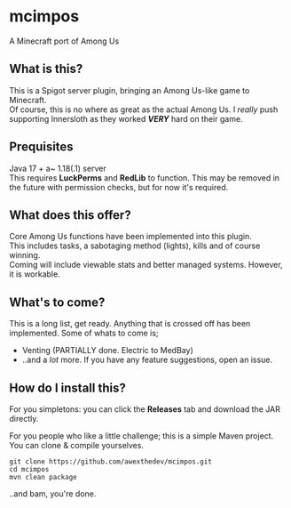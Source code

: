 # mcimpos
A Minecraft port of Among Us

## What is this?
This is a Spigot server plugin, bringing an Among Us-like game to Minecraft.  
Of course, this is no where as great as the actual Among Us. I *really* push supporting Innersloth as they worked _**VERY**_ hard on their game.

## Prequisites
Java 17 + a~ 1.18(.1) server  
This requires **LuckPerms** and **RedLib** to function. This may be removed in the future with permission checks, but for now it's required.  

## What does this offer?
Core Among Us functions have been implemented into this plugin.  
This includes tasks, a sabotaging method (lights), kills and of course winning.  
Coming will include viewable stats and better managed systems. However, it is workable.

## What's to come?
This is a long list, get ready. Anything that is crossed off has been implemented.
Some of whats to come is;
- Venting (PARTIALLY done. Electric to MedBay)
- ..and a *lot* more. If you have any feature suggestions, open an issue.

## How do I install this?
For you simpletons: you can click the **Releases** tab and download the JAR directly.  
  
For you people who like a little challenge; this is a simple Maven project. You can clone & compile yourselves.  
```
git clone https://github.com/awexthedev/mcimpos.git
cd mcimpos
mvn clean package
```  
..and bam, you're done.
 

